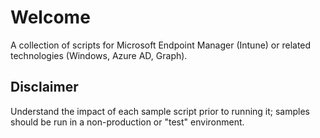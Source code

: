 # Welcome
A collection of scripts for Microsoft Endpoint Manager (Intune) or related technologies (Windows, Azure AD, Graph).

## Disclaimer
Understand the impact of each sample script prior to running it; samples should be run in a non-production or "test" environment. 
